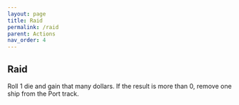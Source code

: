 ```yaml
---
layout: page
title: Raid
permalink: /raid
parent: Actions
nav_order: 4
---
```

## Raid
<!-- *Raiding gives your wealth a quick boost, but scares traders away.* -->

Roll 1 die and gain that many dollars. If the result is more than 0, remove one ship from the Port track.
